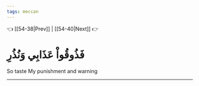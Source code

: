 ```yaml
---
tags: meccan
---
```


👈 [[54-38|Prev]] | [[54-40|Next]] 👉

# فَذُوقُواْ عَذَابِي وَنُذُرِ

So taste My punishment and warning

---

